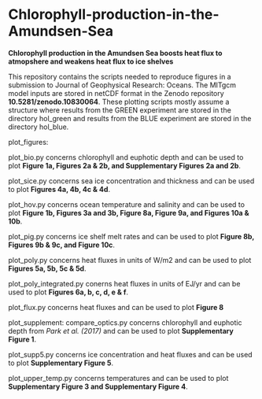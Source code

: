 # Chlorophyll-production-in-the-Amundsen-Sea

**Chlorophyll production in the Amundsen Sea boosts heat flux to atmopshere and weakens heat flux to ice shelves**

This repository contains the scripts needed to reproduce figures in a submission to Journal of Geophysical Research: Oceans.  The MITgcm model inputs are stored in netCDF format in the Zenodo repository **10.5281/zenodo.10830064**.  These plotting scripts mostly assume a structure where results from the GREEN experiment are stored in the directory hol_green and results from the BLUE experiment are stored in the directory hol_blue.

plot_figures:
  
  plot_bio.py concerns chlorophyll and euphotic depth and can be used to plot **Figure 1a, Figures 2a & 2b, and Supplementary Figures 2a and 2b**.  
  
  plot_sice.py concerns sea ice concentration and thickness and can be used to plot **Figures 4a, 4b, 4c & 4d**.
  
  plot_hov.py concerns ocean temperature and salinity and can be used to plot **Figure 1b, Figures 3a and 3b, Figure 8a, Figure 9a, and Figures 10a & 10b**.
  
  plot_pig.py concerns ice shelf melt rates and can be used to plot **Figure 8b, Figures 9b & 9c, and Figure 10c**.
  
  plot_poly.py concerns heat fluxes in units of W/m2 and can be used to plot **Figures 5a, 5b, 5c & 5d**.
  
  plot_poly_integrated.py conerns heat fluxes in units of EJ/yr and can be used to plot **Figures 6a, b, c, d, e & f**.

  plot_flux.py concerns heat fluxes and can be used to plot **Figure 8**

plot_supplement:
  compare_optics.py concerns chlorophyll and euphotic depth from *Park et al. (2017)* and can be used to plot **Supplementary Figure 1**.
  
  plot_supp5.py concerns ice concentration and heat fluxes and can be used to plot **Supplementary Figure 5**.
  
  plot_upper_temp.py concerns temperatures and can be used to plot **Supplementary Figure 3 and Supplementary Figure 4**.
